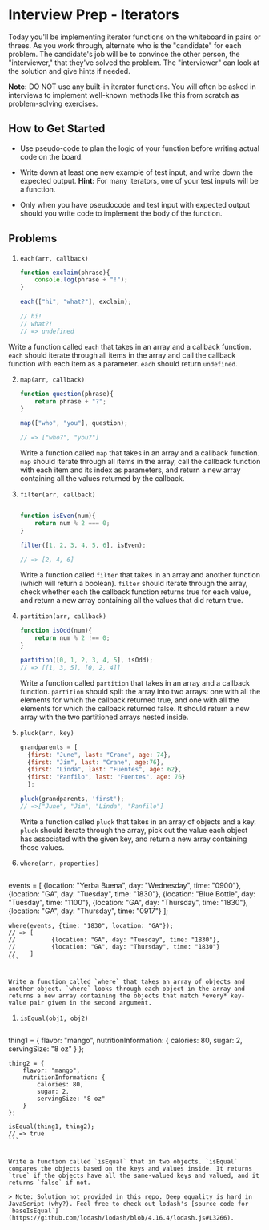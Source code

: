 # Interview Prep - Iterators

Today you'll be implementing iterator functions on the whiteboard in pairs or threes. As you work through, alternate who is the "candidate" for each problem.  The candidate's job will be to convince the other person, the "interviewer," that they've solved the problem.  The "interviewer" can look at the solution and give hints if needed.

**Note:** DO NOT use any built-in iterator functions. You will often be asked in interviews to implement well-known methods like this from scratch as problem-solving exercises.


## How to Get Started

* Use pseudo-code to plan the logic of your function before writing actual code on the board.

* Write down at least one new example of test input, and write down the expected output. **Hint:** For many iterators, one of your test inputs will be a function.

* Only when you have pseudocode and test input with expected output should you write code to implement the body of the function.

## Problems


1. `each(arr, callback)`

	```js
	function exclaim(phrase){
		console.log(phrase + "!");
	}

	each(["hi", "what?"], exclaim);

	// hi!
	// what?!
	// => undefined
	```

  Write a function called `each` that takes in an array and a callback function. `each` should iterate through all items in the array and call the callback function with each item as a parameter. `each` should return `undefined`.

2. `map(arr, callback)`

	```js
	function question(phrase){
		return phrase + "?";
	}

	map(["who", "you"], question);

	// => ["who?", "you?"]
	```

	Write a function called `map` that takes in an array and a callback function. `map` should iterate through all items in the array, call the callback function with each item and its index as parameters, and return a new array containing all the values returned by the callback.

1. `filter(arr, callback)`

	```js

	function isEven(num){
		return num % 2 === 0;
	}

	filter([1, 2, 3, 4, 5, 6], isEven);

	// => [2, 4, 6]
	```

	Write a function called `filter` that takes in an array and another function (which will return a boolean). `filter` should iterate through the array, check whether each the callback function returns true for each value, and return a new array containing all the values that did return true.




1. `partition(arr, callback)`


	```js
	function isOdd(num){
		return num % 2 !== 0;
	}

	partition([0, 1, 2, 3, 4, 5], isOdd);
	// => [[1, 3, 5], [0, 2, 4]]
	```

	Write a function called `partition` that takes in an array and a callback function.  `partition` should split the array into two arrays: one with all the elements for which the callback returned true, and one with all the elements for which the callback returned false. It should return a new array with the two partitioned arrays nested inside.



1. `pluck(arr, key)`

	```js
	grandparents = [
	  {first: "June", last: "Crane", age: 74},
	  {first: "Jim", last: "Crane", age:76},
	  {first: "Linda", last: "Fuentes", age: 62},
	  {first: "Panfilo", last: "Fuentes", age: 76}
	  ];

	pluck(grandparents, 'first');
	// =>["June", "Jim", "Linda", "Panfilo"]
	```

	Write a function called `pluck` that takes in an array of objects and a key. `pluck` should iterate through the array, pick out the value each object has associated with the given key, and return a new array containing those values.

1. `where(arr, properties)`

	```js

  events = [
		{location: "Yerba Buena", day: "Wednesday", time: "0900"},
		{location: "GA", day: "Tuesday", time: "1830"},
		{location: "Blue Bottle", day: "Tuesday", time: "1100"},
		{location: "GA", day: "Thursday", time: "1830"},
		{location: "GA", day: "Thursday", time: "0917"}
		];

	where(events, {time: "1830", location: "GA"});
	// => [
	//			{location: "GA", day: "Tuesday", time: "1830"},
	//			{location: "GA", day: "Thursday", time: "1830"}
	//	  ]
	```


	Write a function called `where` that takes an array of objects and another object. `where` looks through each object in the array and returns a new array containing the objects that match *every* key-value pair given in the second argument.

1. `isEqual(obj1, obj2)`

	```js
  thing1 = {
		flavor: "mango",
		nutritionInformation: {
			calories: 80,
			sugar: 2,
			servingSize: "8 oz"
		}
	};

	thing2 = {
		flavor: "mango",
		nutritionInformation: {
			calories: 80,
			sugar: 2,
			servingSize: "8 oz"
		}
	};

	isEqual(thing1, thing2);
	// => true
	```


	Write a function called `isEqual` that in two objects. `isEqual` compares the objects based on the keys and values inside. It returns `true` if the objects have all the same-valued keys and valued, and it returns `false` if not.

	> Note: Solution not provided in this repo. Deep equality is hard in JavaScript (why?). Feel free to check out lodash's [source code for `baseIsEqual`](https://github.com/lodash/lodash/blob/4.16.4/lodash.js#L3266).
